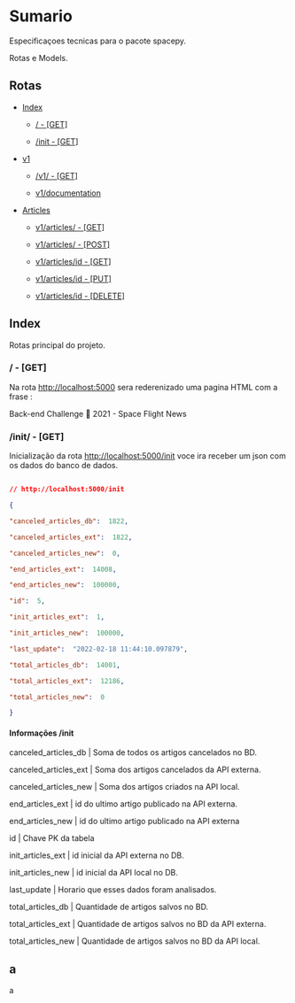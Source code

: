 # Sumario

Especificaçoes tecnicas para o pacote spacepy.

Rotas e Models.

## Rotas

- [Index](https://github.com/KingPack/spacepy/tree/main/spacepy)

    * [/ - [GET] ](https://github.com/KingPack/spacepy/tree/main/spacepy)

	* [/init - [GET] ](https://github.com/KingPack/spacepy/tree/main/spacepy)

- [v1](https://github.com/KingPack/spacepy/tree/main/spacepy)

	* [/v1/ - [GET] ](https://github.com/KingPack/spacepy/tree/main/spacepy)

	* [v1/documentation](https://github.com/KingPack/spacepy/tree/main/spacepy)

- [Articles](https://github.com/KingPack/spacepy/tree/main/spacepy)

	* [v1/articles/ - [GET] ](https://github.com/KingPack/spacepy/tree/main/spacepy)

	* [v1/articles/ - [POST] ](https://github.com/KingPack/spacepy/tree/main/spacepy)

	* [v1/articles/id - [GET] ](https://github.com/KingPack/spacepy/tree/main/spacepy)

	* [v1/articles/id - [PUT] ](https://github.com/KingPack/spacepy/tree/main/spacepy)

	* [v1/articles/id - [DELETE] ](https://github.com/KingPack/spacepy/tree/main/spacepy)
  
## Index
  
Rotas principal do projeto.
  
### / - [GET]

Na rota [http://localhost:5000](http://localhost:5000) sera rederenizado uma pagina HTML com a frase :

Back-end Challenge 🏅 2021 - Space Flight News

### /init/ - [GET]

Inicialização da rota [http://localhost:5000/init](http://localhost:5000/init) voce ira receber um json com os dados do banco de dados.

```json

// http://localhost:5000/init

{

"canceled_articles_db":  1822,

"canceled_articles_ext":  1822,

"canceled_articles_new":  0,

"end_articles_ext":  14008,

"end_articles_new":  100000,

"id":  5,

"init_articles_ext":  1,

"init_articles_new":  100000,

"last_update":  "2022-02-18 11:44:10.097879",

"total_articles_db":  14001,

"total_articles_ext":  12186,

"total_articles_new":  0

}

```

#### Informações /init

canceled_articles_db | Soma de todos os artigos cancelados no BD.

canceled_articles_ext | Soma dos artigos cancelados da API externa.

canceled_articles_new | Soma dos artigos criados na API local.

end_articles_ext | id do ultimo artigo publicado na API externa.

end_articles_new | id do ultimo artigo publicado na API externa

id | Chave PK da tabela

init_articles_ext | id inicial da API externa no DB.

init_articles_new | id inicial da API local no DB.

last_update | Horario que esses dados foram analisados.

total_articles_db | Quantidade de artigos salvos no BD.

total_articles_ext | Quantidade de artigos salvos no BD da API externa.

total_articles_new | Quantidade de artigos salvos no BD da API local.

## a

a
